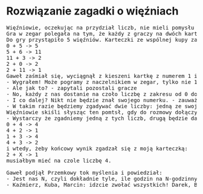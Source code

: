 # Rozwiązanie zagadki o więźniach

<pre>
Więźniowie, oczekując na przydział liczb, nie mieli pomysłu na rozwiązanie zagadki. Żeby zabić czas grali w zegar.
Gra w zegar polegała na tym, że każdy z graczy na dwóch karteczkach zapisywał po jednej licznie z przedziału od 0 do 11 włącznie. Jedną karteczkę rzucał na wspólną kupę, a drugą chował do kieszeni. Następnie jeden z graczy brał stary, zepsuty zegar, ustawiał wskazówkę na godzinę 12 (która w tym modelu zagara była podpisana "0") i po kolei przesuwał wskazówkę o tyle godzin, ile było napisane na na karteczkach ze wspólnej kupy.
Do gry przystąpiło 5 więźniów. Karteczki ze wspólnej kupy zawierały liczby: 5, 6, 3, 0, 11. Paweł wziął stary zegar i przesuwał wskazówki:
0 + 5 -> 5
5 + 6 -> 11
11 + 3 -> 2
2 + 0 -> 2
2 + 11 -> 1
Gaweł zaśmiał się, wyciągnął z kieszeni kartkę z numerem 1 i zakrzyknął:
- Wygrałem! Może pogramy z naczelnikiem w zegar, tylko nie 12-godzinny, a N-godzinny?
- Ale jak to? - zapytali pozostali gracze
- No, każdy z nas dostanie na czoło liczbę z zakresu od 0 do N-1. Każdy będzie mógł wyobrazić sobie N-godzinny zegar i przesuwać jego wskazówki o tyle godzin, ile zobaczy na czołach pozostałych.
- I co dalej? Nikt nie będzie znał swojego numerku. - zauważył Paweł
- W takim razie będziemy zgadywać dwie liczby: jedną ze swojego czoła, a drugą z karteczki w swojej kieszeni.
Więźniowie skiśli słysząc ten pomtsł, gdy do rozmowy dołączył Przemysław:
- Wystarczy że zgadniemy jedną z tych liczb, drugą będzie dało się policzyć. Na przykład: gdyby było nas pięciu, na waszych czołach widziałbym liczby 4, 2, 3, 3; a w kieszeni miałbym karteczkę z liczbą 1, to liczyłbym:
0 + 4 -> 4
4 + 2 -> 1
1 + 3 -> 4
4 + 3 -> 2
i wtedy, żeby końcowy wynik zgadzał się z moją karteczką:
2 + X -> 1
musiałbym mieć na czole liczbę 4.

Gaweł podjął Przemkowy tok myślenia i powiedział:
- Jest nas N, czyli dokładnie tyle, ile godzin na N-godzinnym zegarze. Jeśli każdy będzie miał w kieszeni karteczkę z inną liczbą, to jeden z nas na pewno zgadnie na jakiej godzinie zatrzyma się wskazówka N-godzinnego zegara. Niech każdy policzy jaką liczbę może mieć na czole na podstawie karteczki w swojej kieszeni i liczb na czołach pozostałych. Ktoś na pewno zgadnie!
- Kaźmierz, Kuba, Marcin: idzcie zwołać wszystkich! Darek, Bartek: przygotujcie N karteczek, każda z inną liczbą od 0 do N-1! - rozkazał Paweł
</pre>
